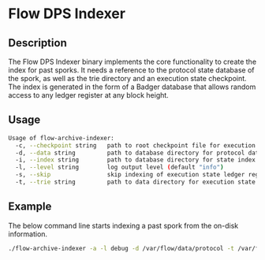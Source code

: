 # Flow DPS Indexer

## Description

The Flow DPS Indexer binary implements the core functionality to create the index for past sporks.
It needs a reference to the protocol state database of the spork, as well as the trie directory and an execution state checkpoint.
The index is generated in the form of a Badger database that allows random access to any ledger register at any block height.

## Usage

```sh
Usage of flow-archive-indexer:
  -c, --checkpoint string   path to root checkpoint file for execution state trie
  -d, --data string         path to database directory for protocol data (default "data")
  -i, --index string        path to database directory for state index (default "index")
  -l, --level string        log output level (default "info")
  -s, --skip                skip indexing of execution state ledger registers
  -t, --trie string         path to data directory for execution state ledger
```

## Example

The below command line starts indexing a past spork from the on-disk information.

```sh
./flow-archive-indexer -a -l debug -d /var/flow/data/protocol -t /var/flow/data/execution -c /var/flow/bootstrap/root.checkpoint -i /var/flow/data/index
```
